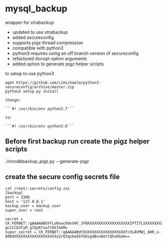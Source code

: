 # mysql_backup
wrapper for xtrabackup

* updated to use xtrabackup
* added secureconfig
* supports pigz thread compression
* compatible with python3
* python3 requires using an off branch version of secureconfig
* refactored docopt option arguments
* added option to generate pigz helper scripts

to setup to use python3 

```
wget https://github.com/cimichaelm/python3-secureconfig/archive/master.zip
python3 setup.py install 

change:

```#! /usr/bin/env python2.7```

to:

```#! /usr/bin/env python3.6```
```

## Before first backup run create the pigz helper scripts 

  ./innodbbackup_pigz.py --generate-pigz

## create the secure config secrets file

```
cat /root/.secrets/config.ini
[backup]
port = 3306
host = '127.0.0.1'
backup_user = backup_user
super_user = root

secret = CK_FERNET::gAAAAABdYFLoRxwc89xVHY_JFBXXXXXXXXXXXXXXXXXXXIPfITLSXXXXXXXXXXXXXXXXXXXGfcY95vocwNujhe_kNX2-gLCCCD3fyM_glEpKYvwft8kfmXM=
super_secret = CK_FERNET::gAAAAABdYXXXXXXXXXXXXXXXXXXXfc9iAVMWj_AHR_o-A0DQXXXXXXXXXXXXXXXXXXXx2r63qzbmI6fGDzgdBvn6mrtQhxH1mA==
```
